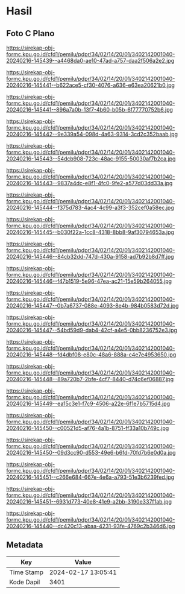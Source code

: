 # Hasil

## Foto C Plano

https://sirekap-obj-formc.kpu.go.id/cfd1/pemilu/pdpr/34/02/14/20/01/3402142001040-20240216-145439--a4468da0-ae10-47ad-a757-daa2f506a2e2.jpg

https://sirekap-obj-formc.kpu.go.id/cfd1/pemilu/pdpr/34/02/14/20/01/3402142001040-20240216-145441--b622ace5-cf30-4076-a636-e63ea20621b0.jpg

https://sirekap-obj-formc.kpu.go.id/cfd1/pemilu/pdpr/34/02/14/20/01/3402142001040-20240216-145441--896a7a0b-13f7-4b60-b05b-6f77770752b6.jpg

https://sirekap-obj-formc.kpu.go.id/cfd1/pemilu/pdpr/34/02/14/20/01/3402142001040-20240216-145442--9e339a54-098d-4a63-9314-3cd2c352baab.jpg

https://sirekap-obj-formc.kpu.go.id/cfd1/pemilu/pdpr/34/02/14/20/01/3402142001040-20240216-145443--54dcb908-723c-48ac-9155-50030af7b2ca.jpg

https://sirekap-obj-formc.kpu.go.id/cfd1/pemilu/pdpr/34/02/14/20/01/3402142001040-20240216-145443--9837a4dc-e8f1-4fc0-9fe2-a577d03dd33a.jpg

https://sirekap-obj-formc.kpu.go.id/cfd1/pemilu/pdpr/34/02/14/20/01/3402142001040-20240216-145444--f375d783-4ac4-4c99-a3f3-352cef0a58ec.jpg

https://sirekap-obj-formc.kpu.go.id/cfd1/pemilu/pdpr/34/02/14/20/01/3402142001040-20240216-145445--b030f22a-1cc8-4318-8bb8-9af30794653a.jpg

https://sirekap-obj-formc.kpu.go.id/cfd1/pemilu/pdpr/34/02/14/20/01/3402142001040-20240216-145446--84cb32dd-747d-430a-9158-ad7b92b8d7ff.jpg

https://sirekap-obj-formc.kpu.go.id/cfd1/pemilu/pdpr/34/02/14/20/01/3402142001040-20240216-145446--f47b1519-5e96-47ea-ac21-15e59b264055.jpg

https://sirekap-obj-formc.kpu.go.id/cfd1/pemilu/pdpr/34/02/14/20/01/3402142001040-20240216-145447--0b7a6737-088e-4093-8e4b-984b0583d72d.jpg

https://sirekap-obj-formc.kpu.go.id/cfd1/pemilu/pdpr/34/02/14/20/01/3402142001040-20240216-145447--54bd59d9-dab4-42cf-a4e5-0bb8236752e3.jpg

https://sirekap-obj-formc.kpu.go.id/cfd1/pemilu/pdpr/34/02/14/20/01/3402142001040-20240216-145448--fd4dbf08-e80c-48a6-888a-c4e7e4953650.jpg

https://sirekap-obj-formc.kpu.go.id/cfd1/pemilu/pdpr/34/02/14/20/01/3402142001040-20240216-145448--89a720b7-2bfe-4cf7-8440-d74c6ef06887.jpg

https://sirekap-obj-formc.kpu.go.id/cfd1/pemilu/pdpr/34/02/14/20/01/3402142001040-20240216-145449--ea15c3e1-f7c9-4506-a22e-6f1e7b5715d4.jpg

https://sirekap-obj-formc.kpu.go.id/cfd1/pemilu/pdpr/34/02/14/20/01/3402142001040-20240216-145450--c00521d5-af76-4a1b-8751-ff33a10b749c.jpg

https://sirekap-obj-formc.kpu.go.id/cfd1/pemilu/pdpr/34/02/14/20/01/3402142001040-20240216-145450--09d3cc90-d553-49e6-b6fd-70fd7b6e0d0a.jpg

https://sirekap-obj-formc.kpu.go.id/cfd1/pemilu/pdpr/34/02/14/20/01/3402142001040-20240216-145451--c266e684-667e-4e6a-a793-51e3b6239fed.jpg

https://sirekap-obj-formc.kpu.go.id/cfd1/pemilu/pdpr/34/02/14/20/01/3402142001040-20240216-145451--6931d773-40e8-41e9-a2bb-3190e337f1ab.jpg

https://sirekap-obj-formc.kpu.go.id/cfd1/pemilu/pdpr/34/02/14/20/01/3402142001040-20240216-145440--dc420c13-abaa-4231-93fe-4769c2b346d6.jpg


## Metadata

| Key        | Value               |
| ---------- | ------------------- |
| Time Stamp | 2024-02-17 13:05:41 |
| Kode Dapil | 3401                |



